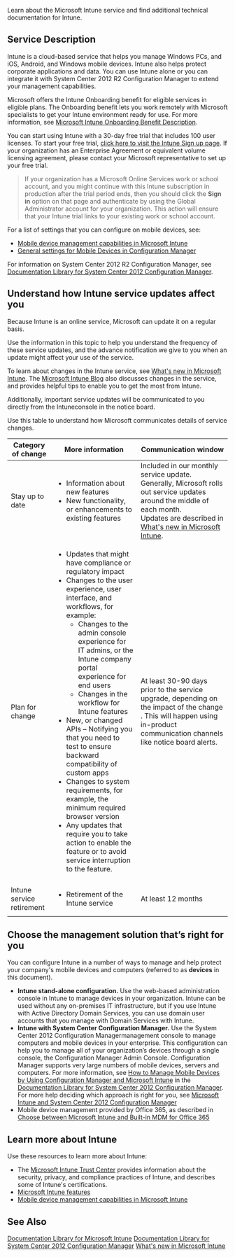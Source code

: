 Learn about the Microsoft Intune service and find additional technical documentation for Intune.


## Service Description
Intune is a cloud-based service that helps you manage Windows PCs, and iOS, Android, and Windows mobile devices. Intune also helps protect corporate applications and data. You can use Intune alone or you can integrate it with System Center 2012 R2 Configuration Manager to extend your management capabilities.

Microsoft offers the Intune Onboarding benefit for eligible services in eligible plans. The Onboarding benefit lets you work remotely with Microsoft specialists to get your Intune environment ready for use. For more information, see [Microsoft Intune Onboarding Benefit Description](http://go.microsoft.com/fwlink/?LinkId=619281).

You can start using Intune with a 30-day free trial that includes 100 user licenses. To start your free trial, [click here to visit the Intune Sign up page](http://aka.ms/TryMSIntune). If your organization has an Enterprise Agreement or equivalent volume licensing agreement, please contact your Microsoft representative to set up your free trial.

> If your organization has a Microsoft Online Services work or school account, and you might continue with this Intune subscription in production after the trial period ends, then you should click the **Sign in** option on that page and authenticate by using the Global Administrator account for your organization. This action will ensure that your Intune trial links to your existing work or school account.

For a list of settings that you can configure on mobile devices, see:

- [Mobile device management capabilities in Microsoft Intune](Mobile+device+management+capabilities+in+Microsoft+Intune.md)
- [General settings for Mobile Devices in Configuration Manager](http://msdn.microsoft.com/en-us/library/cb4ee476-cb7d-444e-87af-7bd1c8e0b103)

For information on System Center 2012 R2 Configuration Manager, see [Documentation Library for System Center 2012 Configuration Manager](http://msdn.microsoft.com/en-us/library/33b7b516-2d32-4e55-bd79-ed7d3ea37162).

## <a name="BKMK_Servupdate"></a>Understand how Intune service updates affect you
Because Intune is an online service, Microsoft can update it on a regular basis.

Use the information in this topic to help you understand the frequency of these service updates, and the advance notification we give to you when an update might affect your use of the service.

To learn about changes in the  Intune service, see [What's new in Microsoft Intune](What%27s+new+in+Microsoft+Intune.md). The [Microsoft Intune Blog](http://blogs.technet.com/b/microsoftintune/) also discusses changes in the service, and provides helpful tips to enable you to get the most from  Intune.

Additionally, important service updates will be communicated to you directly from the Intuneconsole in the notice board.

Use this table to understand how Microsoft communicates details of service changes.



|Category of change|More information|Communication window|
|------------------|----------------|--------------------|
|Stay up to date|<ul><li>Information about new features</li><li>New functionality, or enhancements to existing features</li></ul>|Included in our monthly service update. Generally, Microsoft rolls out service updates around the middle of each month.<br />Updates are described in  [What's new in Microsoft Intune](What%27s+new+in+Microsoft+Intune.md).|
|Plan for change|<ul><li>Updates that might have compliance or regulatory impact</li><li>Changes to the user experience, user interface, and workflows, for example:<ul><li>Changes to the admin console experience for IT admins, or the Intune company portal experience for end users</li><li>Changes in the workflow for Intune features</li></ul></li><li>New, or changed APIs – Notifying you that you need to test to ensure backward compatibility of custom apps</li><li>Changes to system requirements, for example, the minimum required browser version</li><li>Any updates that require you to take action to enable the feature or to avoid service interruption to the feature.</li></ul>|At least 30-90 days prior to the service upgrade, depending on the impact of the change . This will happen using in-product communication channels like notice board alerts.|
|Intune service retirement|<ul><li>Retirement of the Intune service</li></ul>|At least 12 months|

## <a name="WIT_Cho"></a>Choose the management solution that’s right for you
You can configure Intune in a number of ways to manage and help protect your company's mobile devices and computers (referred to as **devices** in this document).


- **Intune stand-alone configuration.** Use the web-based administration console in Intune to manage devices in your organization. Intune can be used without any on-premises IT infrastructure, but if you use Intune with Active Directory Domain Services, you can use domain user accounts that you manage with Domain Services with Intune.
- **Intune with System Center Configuration Manager.** Use the System Center 2012 Configuration Managermanagement console to manage computers and mobile devices in your enterprise. This configuration can help you to manage all of your organization’s devices through a single console, the Configuration Manager Admin Console. Configuration Manager supports very large numbers of mobile devices, servers and computers. For more information, see [How to Manage Mobile Devices by Using Configuration Manager and Microsoft Intune](http://go.microsoft.com/fwlink/?LinkID=271118) in the [Documentation Library for System Center 2012 Configuration Manager](http://msdn.microsoft.com/en-us/library/33b7b516-2d32-4e55-bd79-ed7d3ea37162).  For more help deciding which approach is right for you, see [Microsoft Intune and System Center 2012 Configuration Manager](Microsoft+Intune+and+System+Center+2012+Configuration+Manager.md)
- Mobile device management provided by Office 365, as described in [Choose between Microsoft Intune and Built-in MDM for Office 365](Choose+between+Microsoft+Intune+and+Built-in+MDM+for+Office+365.md)

## Learn more about Intune
Use these resources to learn more about Intune:


- The [Microsoft Intune Trust Center](http://www.microsoft.com/en-us/server-cloud/products/intune-trust-center/) provides information about the security, privacy, and compliance practices of Intune, and describes some of Intune's certifications.
- [Microsoft Intune features](Microsoft+Intune+features.md)
- [Mobile device management capabilities in Microsoft Intune](Mobile+device+management+capabilities+in+Microsoft+Intune.md)

## See Also
[Documentation Library for Microsoft Intune](Documentation+Library+for+Microsoft+Intune.md)
[Documentation Library for System Center 2012 Configuration Manager](http://msdn.microsoft.com/en-us/library/33b7b516-2d32-4e55-bd79-ed7d3ea37162)
[What's new in Microsoft Intune](What%27s+new+in+Microsoft+Intune.md)

